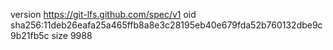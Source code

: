 version https://git-lfs.github.com/spec/v1
oid sha256:11deb26eafa25a465ffb8a8e3c28195eb40e679fda52b760132dbe9c9b21fb5c
size 9988
